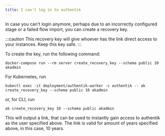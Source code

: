 ```yaml
---
title: I can't log in to authentik
---
```


In case you can't login anymore, perhaps due to an incorrectly configured stage or a failed flow import, you can create a recovery key.

:::caution
This recovery key will give whoever has the link direct access to your instances. Keep this key safe.
:::

To create the key, run the following command:

```
docker-compose run --rm server create_recovery_key --schema public 10 akadmin
```

For Kubernetes, run

```
kubectl exec -it deployment/authentik-worker -c authentik -- ak create_recovery_key --schema public 10 akadmin
```

or, for CLI, run

```
ak create_recovery_key 10 --schema public akadmin
```

This will output a link, that can be used to instantly gain access to authentik as the user specified above. The link is valid for amount of years specified above, in this case, 10 years.
